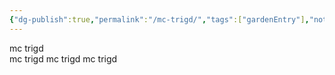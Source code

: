 ```yaml
---
{"dg-publish":true,"permalink":"/mc-trigd/","tags":["gardenEntry"],"noteIcon":"","created":"2023-10-01T13:30:03.444+09:00","updated":"2023-10-02T08:13:40.174+09:00"}
---
```


mc trigd  
mc trigd 
mc trigd 
mc trigd 
